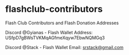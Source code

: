 # flashclub-contributors
Flash Club Contributors and Flash Donation Addresses

Discord @Gyianas  - Flash Wallet Address: USfpD7gBWsTVKMqAGfmeXqyw7EbwNQMGq3

Discord @Stack - Flash Wallet Email: srstack@gmail.com 
